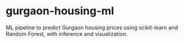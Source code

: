 # gurgaon-housing-ml
ML pipeline to predict Gurgaon housing prices using scikit-learn and Random Forest, with inference and visualization.
